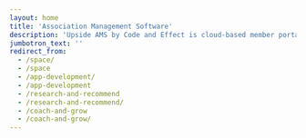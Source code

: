 ```yaml
---
layout: home
title: 'Association Management Software'
description: 'Upside AMS by Code and Effect is cloud-based member portal software that is customized to exactly match your rules, bylaws, or regulatory requirements.'
jumbotron_text: ''
redirect_from:
  - /space/
  - /space
  - /app-development/
  - /app-development
  - /research-and-recommend
  - /research-and-recommend/
  - /coach-and-grow
  - /coach-and-grow/
---
```

